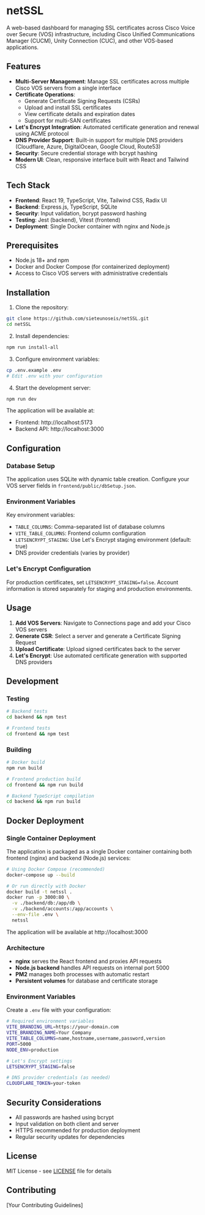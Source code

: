 # netSSL

A web-based dashboard for managing SSL certificates across Cisco Voice over Secure (VOS) infrastructure, including Cisco Unified Communications Manager (CUCM), Unity Connection (CUC), and other VOS-based applications.

## Features

- **Multi-Server Management**: Manage SSL certificates across multiple Cisco VOS servers from a single interface
- **Certificate Operations**: 
  - Generate Certificate Signing Requests (CSRs)
  - Upload and install SSL certificates
  - View certificate details and expiration dates
  - Support for multi-SAN certificates
- **Let's Encrypt Integration**: Automated certificate generation and renewal using ACME protocol
- **DNS Provider Support**: Built-in support for multiple DNS providers (Cloudflare, Azure, DigitalOcean, Google Cloud, Route53)
- **Security**: Secure credential storage with bcrypt hashing
- **Modern UI**: Clean, responsive interface built with React and Tailwind CSS

## Tech Stack

- **Frontend**: React 19, TypeScript, Vite, Tailwind CSS, Radix UI
- **Backend**: Express.js, TypeScript, SQLite
- **Security**: Input validation, bcrypt password hashing
- **Testing**: Jest (backend), Vitest (frontend)
- **Deployment**: Single Docker container with nginx and Node.js

## Prerequisites

- Node.js 18+ and npm
- Docker and Docker Compose (for containerized deployment)
- Access to Cisco VOS servers with administrative credentials

## Installation

1. Clone the repository:
```bash
git clone https://github.com/sieteunoseis/netSSL.git
cd netSSL
```

2. Install dependencies:
```bash
npm run install-all
```

3. Configure environment variables:
```bash
cp .env.example .env
# Edit .env with your configuration
```

4. Start the development server:
```bash
npm run dev
```

The application will be available at:
- Frontend: http://localhost:5173
- Backend API: http://localhost:3000

## Configuration

### Database Setup

The application uses SQLite with dynamic table creation. Configure your VOS server fields in `frontend/public/dbSetup.json`.

### Environment Variables

Key environment variables:
- `TABLE_COLUMNS`: Comma-separated list of database columns
- `VITE_TABLE_COLUMNS`: Frontend column configuration
- `LETSENCRYPT_STAGING`: Use Let's Encrypt staging environment (default: true)
- DNS provider credentials (varies by provider)

### Let's Encrypt Configuration

For production certificates, set `LETSENCRYPT_STAGING=false`. Account information is stored separately for staging and production environments.

## Usage

1. **Add VOS Servers**: Navigate to Connections page and add your Cisco VOS servers
2. **Generate CSR**: Select a server and generate a Certificate Signing Request
3. **Upload Certificate**: Upload signed certificates back to the server
4. **Let's Encrypt**: Use automated certificate generation with supported DNS providers

## Development

### Testing
```bash
# Backend tests
cd backend && npm test

# Frontend tests
cd frontend && npm test
```

### Building
```bash
# Docker build
npm run build

# Frontend production build
cd frontend && npm run build

# Backend TypeScript compilation
cd backend && npm run build
```

## Docker Deployment

### Single Container Deployment

The application is packaged as a single Docker container containing both frontend (nginx) and backend (Node.js) services:

```bash
# Using Docker Compose (recommended)
docker-compose up --build

# Or run directly with Docker
docker build -t netssl .
docker run -p 3000:80 \
  -v ./backend/db:/app/db \
  -v ./backend/accounts:/app/accounts \
  --env-file .env \
  netssl
```

The application will be available at http://localhost:3000

### Architecture

- **nginx** serves the React frontend and proxies API requests
- **Node.js backend** handles API requests on internal port 5000
- **PM2** manages both processes with automatic restart
- **Persistent volumes** for database and certificate storage

### Environment Variables

Create a `.env` file with your configuration:
```bash
# Required environment variables
VITE_BRANDING_URL=https://your-domain.com
VITE_BRANDING_NAME=Your Company
VITE_TABLE_COLUMNS=name,hostname,username,password,version
PORT=5000
NODE_ENV=production

# Let's Encrypt settings
LETSENCRYPT_STAGING=false

# DNS provider credentials (as needed)
CLOUDFLARE_TOKEN=your-token
```

## Security Considerations

- All passwords are hashed using bcrypt
- Input validation on both client and server
- HTTPS recommended for production deployment
- Regular security updates for dependencies

## License

MIT License - see [LICENSE](LICENSE) file for details

## Contributing

[Your Contributing Guidelines]